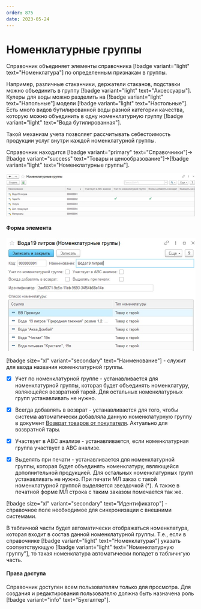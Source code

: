 ```yaml
---
order: 875
date: 2023-05-24
---
```

# Номенклатурные группы

Справочник объединяет элементы справочника [!badge variant="light" text="Номенклатура"] по определенным признакам в группы.

Например, различные стаканчики, держатели стаканов, подставки можно объединить в группу [!badge variant="light" text="Аксессуары"]. Кулеры для воды можно разделить на [!badge variant="light" text="Напольные"] модели [!badge variant="light" text="Настольные"]. Есть много видов бутилированной воды разной категории качества, которую можно объединить в одну номенклатурную группу [!badge variant="light" text="Вода бутилированная"].

Такой механизм учета позволяет рассчитывать себестоимость продукции услуг внутри каждой номенклатурной группы.

Справочник находится [!badge variant="primary" text="Справочники"]->[!badge variant="success" text="Товары и ценообразование"]->[!badge variant="light" text="Номенклатурные группы"].

![Форма списка номенклатурные группы](/images/Форма_списка_номенклатурные_группы.jpg)


#### Форма элемента

![](/images/Форма_элемента_номенклатурные_группы.jpg)

[!badge size="xl" variant="secondary" text="Наименование"] - служит для ввода названия номенклатурной группы. 

- [x] Учет по номенклатурной группе - устанавливается для номенклатурной группы, которая будет объединять номенклатуру, являющейся возвратной тарой. Для остальных номенклатурных групп устанавливать не нужно.

- [x] Всегда добавлять в возврат - устанавливается для того, чтобы система автоматически добавляла данную номенклатурную группу в документ [Возврат товаров от покупателя](/2-описание-справочников-и-документов/2-документы/1-документы-по-работе-с-контрагентами/2-возврат-товаров-от-покупателя/). Актуально для возвратной тары.

- [x] Участвует в АВС анализе - устанавливается, если номенклатурная группа участвует в АВС анализе.

- [x] Выделять при печати - устанавливается для номенклатурной группы, которая будет объединять номенклатуру, являющейся дополнительной продукцией. Для остальных номенклатурных групп устанавливать не нужно. При печати МЛ заказ с такой номенклатурной группой выделяется звездочкой (*). А также в печатной форме МЛ строка с таким заказом помечается так же.

[!badge size="xl" variant="secondary" text="Идентификатор"] - справочное поле необходимое для синхронизации с внешними системами.

В табличной части будет автоматически отображаться номенклатура, которая входит в состав данной номенклатурной группы. Т.е., если в справочнике [!badge variant="light" text="Номенклатурая"] указать соответствующую [!badge variant="light" text="Номенклатурную группу"], то такая номенклатура автоматически попадет в табличнгую часть.

#### Права доступа

Справочник доступен всем пользователям только для просмотра. Для создания и редактирования пользователю должна быть назначена роль [!badge variant="info" text="Бухгалтер"].

